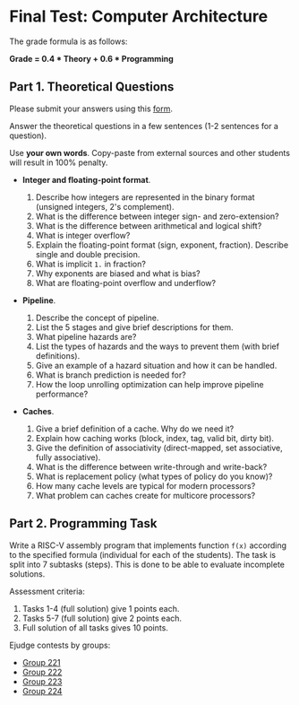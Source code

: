 # Final Test: Computer Architecture

The grade formula is as follows:

__Grade = 0.4 * Theory + 0.6 * Programming__

## Part 1. Theoretical Questions

Please submit your answers using this [form](https://forms.gle/wmuvhUxwLJDKCoS47).

Answer the theoretical questions in a few sentences (1-2 sentences for a question).

Use __your own words__.
Copy-paste from external sources and other students will result in 100% penalty.

* __Integer and floating-point format__.
  1. Describe how integers are represented in the binary format (unsigned integers, 2's complement).
  2. What is the difference between integer sign- and zero-extension?
  3. What is the difference between arithmetical and logical shift?
  4. What is integer overflow?
  5. Explain the floating-point format (sign, exponent, fraction). Describe single and double precision.
  6. What is implicit `1.` in fraction?
  7. Why exponents are biased and what is bias?
  8. What are floating-point overflow and underflow?

* __Pipeline__.
  1. Describe the concept of pipeline.
  2. List the 5 stages and give brief descriptions for them.
  3. What pipeline hazards are?
  4. List the types of hazards and the ways to prevent them (with brief definitions).
  5. Give an example of a hazard situation and how it can be handled.
  6. What is branch prediction is needed for?
  7. How the loop unrolling optimization can help improve pipeline performance?

* __Caches__.
  1. Give a brief definition of a cache. Why do we need it?
  2. Explain how caching works (block, index, tag, valid bit, dirty bit).
  3. Give the definition of associativity (direct-mapped, set associative, fully associative).
  4. What is the difference between write-through and write-back?
  5. What is replacement policy (what types of policy do you know)?
  6. How many cache levels are typical for modern processors?
  7. What problem can caches create for multicore processors?

## Part 2. Programming Task

Write a RISC-V assembly program that implements function `f(x)` according
to the specified formula (individual for each of the students).
The task is split into 7 subtasks (steps).
This is done to be able to evaluate incomplete solutions.

Assessment criteria:

1. Tasks 1-4 (full solution) give 1 points each.
2. Tasks 5-7 (full solution) give 2 points each.
3. Full solution of all tasks gives 10 points.

Ejudge contests by groups:

* [Group 221](http://84.201.145.249/cgi-bin/new-client?contest_id=250)
* [Group 222](http://84.201.145.249/cgi-bin/new-client?contest_id=251)
* [Group 223](http://84.201.145.249/cgi-bin/new-client?contest_id=252)
* [Group 224](http://84.201.145.249/cgi-bin/new-client?contest_id=253)
